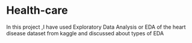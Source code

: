 # Health-care
In this project ,I have used Exploratory Data Analysis or EDA of the heart disease dataset from kaggle and discussed about types of EDA 

